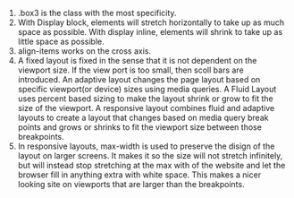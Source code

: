 1. .box3 is the class with the most specificity.
2. With Display block, elements will stretch horizontally to take up as much space as possible. With display inline, elements will shrink to take up as little space as possible.
3. align-items works on the cross axis.
4. A fixed layout is fixed in the sense that it is not dependent on the viewport size. If the view port is too small, then scoll bars are introduced. An adaptive layout changes the page layout based on specific viewport(or device) sizes using media queries. A Fluid Layout uses percent based sizing to make the layout shrink or grow to fit the size of the viewport. A responsive layout combines fluid and adaptive layouts to create a layout that changes based on media query break points and grows or shrinks to fit the viewport size between those breakpoints.
5. In responsive layouts, max-width is used to preserve the disign of the layout on larger screens. It makes it so the size will not stretch infinitely, but will instead stop stretching at the max with of the website and let the browser fill in anything extra with white space. This makes a nicer looking site on viewports that are larger than the breakpoints.